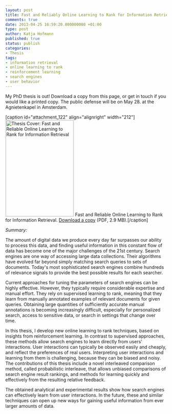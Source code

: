 ```yaml
---
layout: post
title: Fast and Reliably Online Learning to Rank for Information Retrieval
comments: true
date: 2013-04-25 16:59:20.000000000 +01:00
type: post
author: Katja Hofmann
published: true
status: publish
categories:
- Thesis
tags:
- information retrieval
- online learning to rank
- reinforcement learning
- search engines
- user behavior
---
```


My PhD thesis is out! Download a copy from this page, or get in touch if you would like a printed copy. The public defense will be on May 28. at the Agnietenkapel in Amsterdam.

[caption id="attachment_122" align="alignright" width="212"]<a href="http://khofm.files.wordpress.com/2013/04/thesis-katja-hofmann-online-learning.pdf"><img class="size-medium wp-image-122" style="border:1px solid #DDDDDD;" alt="Thesis Cover: Fast and Reliable Online Learning to Rank for Information Retrieval" src="{{ site.baseurl }}/assets/thesis-cover-katja-hofmann.png" width="212" height="300" /></a> Fast and Reliable Online Learning to Rank for Information Retrieval. <a href="http://khofm.files.wordpress.com/2013/04/thesis-katja-hofmann-online-learning.pdf">Download a copy</a> (PDF, 2.9 MB).[/caption]

*Summary:*

The amount of digital data we produce every day far surpasses our ability to process this data, and finding useful information in this constant flow of data has become one of the major challenges of the 21st century. Search engines are one way of accessing large data collections. Their algorithms have evolved far beyond simply matching search queries to sets of documents. Today's most sophisticated search engines combine hundreds of relevance signals to provide the best possible results for each searcher.

Current approaches for tuning the parameters of search engines can be highly effective. However, they typically require considerable expertise and manual effort. They rely on supervised learning to rank, meaning that they learn from manually annotated examples of relevant documents for given queries. Obtaining large quantities of sufficiently accurate manual annotations is becoming increasingly difficult, especially for personalized search, access to sensitive data, or search in settings that change over time.

In this thesis, I develop new online learning to rank techniques, based on insights from reinforcement learning. In contrast to supervised approaches, these methods allow search engines to learn directly from users' interactions. User interactions can typically be observed easily and cheaply, and reflect the preferences of real users. Interpreting user interactions and learning from them is challenging, because they can be biased and noisy. The contributions of this thesis include a novel interleaved comparison method, called probabilistic interleave, that allows unbiased comparisons of search engine result rankings, and methods for learning quickly and effectively from the resulting relative feedback.

The obtained analytical and experimental results show how search engines can effectively learn from user interactions. In the future, these and similar techniques can open up new ways for gaining useful information from ever larger amounts of data.
